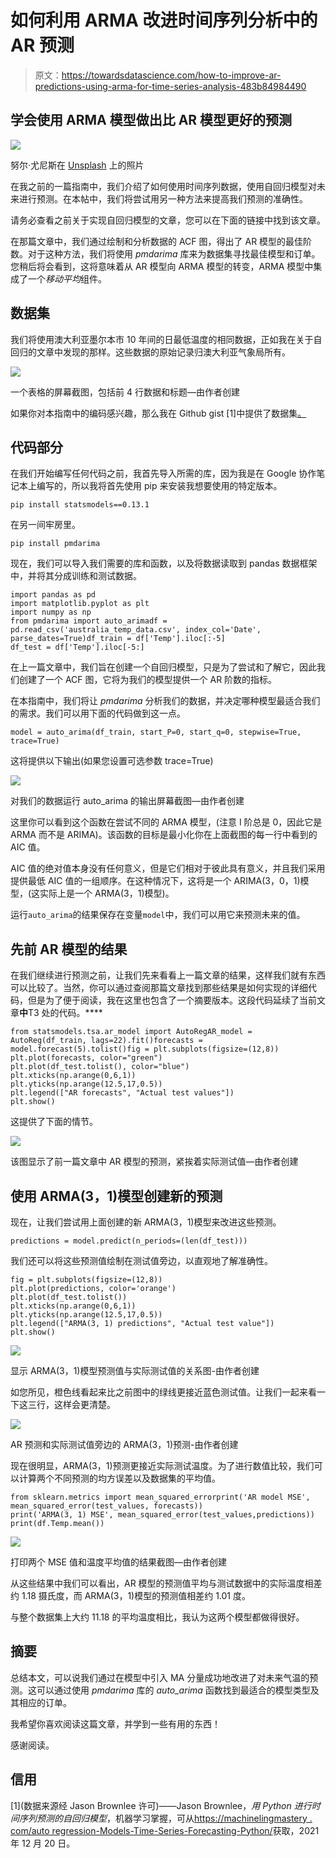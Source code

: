 # 如何利用 ARMA 改进时间序列分析中的 AR 预测

> 原文：<https://towardsdatascience.com/how-to-improve-ar-predictions-using-arma-for-time-series-analysis-483b84984490>

## 学会使用 ARMA 模型做出比 AR 模型更好的预测

![](img/d36345c2c90b8642797ef04a403ea8ca.png)

努尔·尤尼斯在 [Unsplash](https://unsplash.com?utm_source=medium&utm_medium=referral) 上的照片

在我之前的一篇指南中，我们介绍了如何使用时间序列数据，使用自回归模型对未来进行预测。在本帖中，我们将尝试用另一种方法来提高我们预测的准确性。

请务必查看之前关于实现自回归模型的文章，您可以在下面的链接中找到该文章。

[](/how-to-use-an-autoregressive-ar-model-for-time-series-analysis-bb12b7831024)  

在那篇文章中，我们通过绘制和分析数据的 ACF 图，得出了 AR 模型的最佳阶数。对于这种方法，我们将使用 *pmdarima* 库来为数据集寻找最佳模型和订单。您稍后将会看到，这将意味着从 AR 模型向 ARMA 模型的转变，ARMA 模型中集成了一个*移动平均*组件。

## 数据集

我们将使用澳大利亚墨尔本市 10 年间的日最低温度的相同数据，正如我在关于自回归的文章中发现的那样。这些数据的原始记录归澳大利亚气象局所有。

![](img/e432741130cb86bc8d102b541828b12b.png)

一个表格的屏幕截图，包括前 4 行数据和标题—由作者创建

如果你对本指南中的编码感兴趣，那么我在 Github gist [1]中提供了数据集[。](https://gist.github.com/JacobToftgaardRasmussen/78cac8b522ce6d8cab4fc80f7de48ee9)

## 代码部分

在我们开始编写任何代码之前，我首先导入所需的库，因为我是在 Google 协作笔记本上编写的，所以我将首先使用 pip 来安装我想要使用的特定版本。

```
pip install statsmodels==0.13.1
```

在另一间牢房里。

```
pip install pmdarima
```

现在，我们可以导入我们需要的库和函数，以及将数据读取到 pandas 数据框架中，并将其分成训练和测试数据。

```
import pandas as pd
import matplotlib.pyplot as plt
import numpy as np
from pmdarima import auto_arimadf = pd.read_csv('australia_temp_data.csv', index_col='Date', parse_dates=True)df_train = df['Temp'].iloc[:-5]
df_test = df['Temp'].iloc[-5:]
```

在上一篇文章中，我们旨在创建一个自回归模型，只是为了尝试和了解它，因此我们创建了一个 ACF 图，它将为我们的模型提供一个 AR 阶数的指标。

在本指南中，我们将让 *pmdarima* 分析我们的数据，并决定哪种模型最适合我们的需求。我们可以用下面的代码做到这一点。

```
model = auto_arima(df_train, start_P=0, start_q=0, stepwise=True, trace=True)
```

这将提供以下输出(如果您设置可选参数 trace=True)

![](img/f9550e6222f10e31a5557ce5fdf6025e.png)

对我们的数据运行 auto_arima 的输出屏幕截图—由作者创建

这里你可以看到这个函数在尝试不同的 ARMA 模型，(注意 I 阶总是 0，因此它是 ARMA 而不是 ARIMA)。该函数的目标是最小化你在上面截图的每一行中看到的 AIC 值。

AIC 值的绝对值本身没有任何意义，但是它们相对于彼此具有意义，并且我们采用提供最低 AIC 值的一组顺序。在这种情况下，这将是一个 ARIMA(3，0，1)模型，(这实际上是一个 ARMA(3，1)模型)。

运行`auto_arima`的结果保存在变量`model`中，我们可以用它来预测未来的值。

## 先前 AR 模型的结果

在我们继续进行预测之前，让我们先来看看上一篇文章的结果，这样我们就有东西可以比较了。当然，你可以通过查阅那篇文章找到那些结果是如何实现的详细代码，但是为了便于阅读，我在这里也包含了一个摘要版本。这段代码延续了当前文章**中**T3 处的代码。****

```
from statsmodels.tsa.ar_model import AutoRegAR_model = AutoReg(df_train, lags=22).fit()forecasts = model.forecast(5).tolist()fig = plt.subplots(figsize=(12,8))
plt.plot(forecasts, color="green")
plt.plot(df_test.tolist(), color="blue")
plt.xticks(np.arange(0,6,1))
plt.yticks(np.arange(12.5,17,0.5))
plt.legend(["AR forecasts", "Actual test values"])
plt.show()
```

这提供了下面的情节。

![](img/4c0fbec4deee6b7c3afde7a2b37f16fa.png)

该图显示了前一篇文章中 AR 模型的预测，紧挨着实际测试值—由作者创建

## 使用 ARMA(3，1)模型创建新的预测

现在，让我们尝试用上面创建的新 ARMA(3，1)模型来改进这些预测。

```
predictions = model.predict(n_periods=(len(df_test)))
```

我们还可以将这些预测值绘制在测试值旁边，以直观地了解准确性。

```
fig = plt.subplots(figsize=(12,8))
plt.plot(predictions, color='orange')
plt.plot(df_test.tolist())
plt.xticks(np.arange(0,6,1))
plt.yticks(np.arange(12.5,17,0.5))
plt.legend(["ARMA(3, 1) predictions", "Actual test value"])
plt.show()
```

![](img/299ce3e595a4c65f206671e10f9ac746.png)

显示 ARMA(3，1)模型预测值与实际测试值的关系图-由作者创建

如您所见，橙色线看起来比之前图中的绿线更接近蓝色测试值。让我们一起来看一下这三行，这样会更清楚。

![](img/cdc7d7d185178d59cb9171eca773a542.png)

AR 预测和实际测试值旁边的 ARMA(3，1)预测-由作者创建

现在很明显，ARMA(3，1)预测更接近实际测试温度。为了进行数值比较，我们可以计算两个不同预测的均方误差以及数据集的平均值。

```
from sklearn.metrics import mean_squared_errorprint('AR model MSE', mean_squared_error(test_values, forecasts))
print('ARMA(3, 1) MSE', mean_squared_error(test_values,predictions))
print(df.Temp.mean())
```

![](img/467fd76dda91caa2f8a3e4aba6cbd4cb.png)

打印两个 MSE 值和温度平均值的结果截图—由作者创建

从这些结果中我们可以看出，AR 模型的预测值平均与测试数据中的实际温度相差约 1.18 摄氏度，而 ARMA(3，1)模型的预测值相差约 1.01 度。

与整个数据集上大约 11.18 的平均温度相比，我认为这两个模型都做得很好。

## 摘要

总结本文，可以说我们通过在模型中引入 MA 分量成功地改进了对未来气温的预测。这可以通过使用 *pmdarima* 库的 *auto_arima* 函数找到最适合的模型类型及其相应的订单。

我希望你喜欢阅读这篇文章，并学到一些有用的东西！

感谢阅读。

## 信用

[1](数据来源经 Jason Brownlee 许可)——Jason Brownlee，*用 Python 进行时间序列预测的自回归模型*，机器学习掌握，可从[https://machinelingmastery . com/auto regression-Models-Time-Series-Forecasting-Python/](https://machinelearningmastery.com/autoregression-models-time-series-forecasting-python/)获取，2021 年 12 月 20 日。
